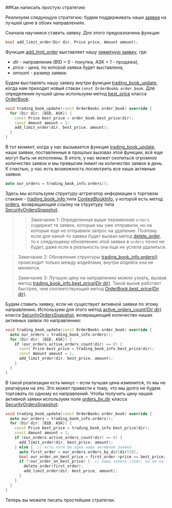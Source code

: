 ##Как написать простую стратегию

Реализуем следующую стратегию: будем поддерживать наши [заявки](../terms.md#order) на лучшей цене в обоих направлениях. 

Сначала научимся ставить заявку. Для этого предназначена функция 
```c++
bool add_limit_order(Dir dir, Price price, Amount amount);
```

Функция [add_limit_order](../api/ParticipantStrategy.md#add_limit_order) выставляет нашу [лимитную заявку](../terms.md#limit_order), где:
- *dir* - направление (BID = 0 - покупка, ASK = 1 - продажа),
- *price* - цена, по которой заявка будет выставлена,
- *amount* - размер заявки.

Будем выставлять нашу заявку внутри функции [trading_book_update](../api/ParticipantStrategy.md#trading_book_update), когда нам приходит новый стакан `const OrderBook& order_book`. Для определения лучшей цены используем метод [best_price](../api/OrderBook.md#best_price) класса [OrderBook](../api/OrderBook.md):
```c++
void trading_book_update(const OrderBook& order_book) override {
  for (Dir dir: {BID, ASK}) {
    const Price best_price = order_book.best_price(dir);
	const Amount amount = 1;
    add_limit_order(dir, best_price, amount);
  }
}
```

В тот момент, когда у нас вызывается функция [trading_book_update](../api/ParticipantStrategy.md#trading_book_update), наши заявки, поставленные в прошлых вызовах этой функции, всё еще могут быть не исполнены. В итоге, у нас может скопиться огромное количество заявок и мы превысим лимит на количество заявок в день. К счастью, у нас есть возможность посмотреть все наши активные заявки: 
```c++
auto our_orders = trading_book_info.orders();
```

Здесь мы используем структуру-аггрегатор информации о торговом стакане - [trading_book_info
](../api/ParticipantStrategy.md#trading_book_info
) типа [ContestBookInfo](../api/ContestBookInfo.md), у которой есть метод [orders](../api/ContestBookInfo.mв#orders), возвращающий ссылку на структуру типа [SecurityOrdersSnapshot](../api/SecurityOrdersSnapshot.md#).


>> Замечание 1: Определенная выше переменная `orders` содержит те заявки, которые мы уже отправили, но на которые еще не отправили запрос на удаление. Поэтому если для какой-то заявки будет вызван метод [delete_order](../api/ParticipantStrategy.md#delete_order), то к следующему обновлению этой заявки в `orders` точно не будет, даже если в реальность она еще не успела удалиться. 

> Замечание 2: Обновление структуры [trading_book_info.orders()](../api/ContestBookInfo.md#orders) происходит только между апдейтами, внутри апдейта она не меняется.

> Замечание 3: Лучшую цену на направлению можно узнать, вызвав метод 
[trading_book_info.best_price(Dir dir)](../api/ContestBookInfo.md#best_price). Такой вызов работает быстрее, чем соответствующий метод [OrderBook.best_price(Dir dir)](../api/OrderBook.md#best_price). 

Будем ставить заявку, если не существует активной заявки по этому направлению. Используем для этого метод [active_orders_count(Dir dir)](../api/SecurityOrdersSnapshot.md#active_orders_count) класса [SecurityOrdersSnapshot](../api/SecurityOrdersSnapshot.md), возвращающий количество наших активных заявок по направлению:

```c++
void trading_book_update(const OrderBook& order_book) override {
  auto our_orders = trading_book_info.orders();
  for (Dir dir: {BID, ASK}) {
    if (our_orders.active_orders_count(dir) == 0) {
      const Price best_price = trading_book_info.best_price(dir);
      const Amount amount = 1;
      add_limit_order(dir, best_price, amount);
    }
  }
}
```

В такой реализации есть минус – если лучшая цена изменится, то мы не реагируем на это. Это может привести к тому, что мы долго не будем торговать по одному из направлений. Чтобы получить цену нашей активной заявки используем поле [orders_by_dir](../api/SecurityOrdersSnapshot.md#orders_by_dir) класса [SecurityOrdersSnapshot](../api/SecurityOrdersSnapshot.md#):

```c++
void trading_book_update(const OrderBook& order_book) override {
  auto our_orders = trading_book_info.orders();
  for (Dir dir: {BID, ASK}) {
    const Price best_price = trading_book_info.best_price(dir);
    const Amount amount = 1;
    if (our_orders.active_orders_count(dir) == 0) {
      add_limit_order(dir, best_price, amount);
    } else {  // есть хотя бы одна наша активная заявка
      auto first_order = our_orders.orders_by_dir[dir][0];
      bool our_order_on_best_price = first_order->price == best_price;
      if (!our_order_on_best_price) {  // наша заявка стоит, но не на текущей лучшей цене
        delete_order(first_order);
        add_limit_order(dir, best_price, amount);
      }
    }
  }
}
```

Теперь вы можете писать простейшие стратегии.